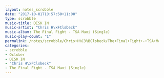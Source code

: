 ```yaml
---
layout: notes_scrobble
date: "2017-10-01T10:57:50+11:00"
type: scrobble
music-title: DISK IN
music-artist: "Chris H\xFClsbeck"
music-album: The Final Fight - TSA Maxi (Single)
music-play-count: "1"
permalink: /notes/scrobble/Chris+H%C3%BClsbeck/The+Final+Fight+-+TSA+Maxi+%28Single%29/1ab513712bfc9b06b82c9f4661b3b01eda8f5a1b.html
categories:
- scrobble
- October
- DISK IN
- "Chris H\xFClsbeck"
- The Final Fight - TSA Maxi (Single)
---
```

